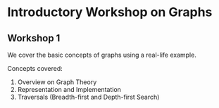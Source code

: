 # Introductory Workshop on Graphs

## Workshop 1

We cover the basic concepts of graphs using a real-life example.

Concepts covered:
1. Overview on Graph Theory
2. Representation and Implementation
3. Traversals (Breadth-first and Depth-first Search)
